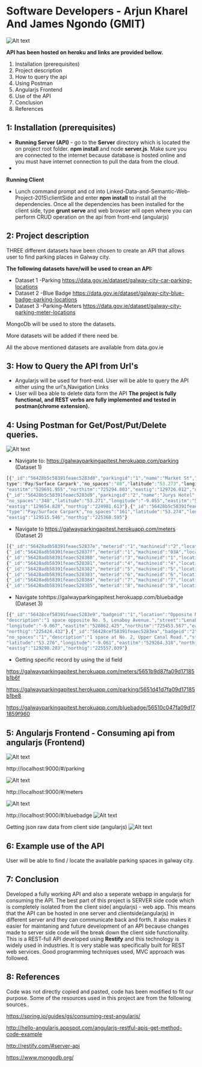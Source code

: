
# Software Developers - Arjun Kharel And James Ngondo (GMIT)

![Alt text](https://github.com/ultimatecodelab/Linked-Data-and-Semantic-Web-Project-2015/blob/master/images/banner.PNG "Optional title")

**API has been hosted on heroku and links are provided bellow.**

1. Installation (prerequisites)
2. Project description
3. How to query the api 
4. Using Postman
5. Angularjs Frontend
6. Use of the API
7. Conclusion
8. References 

## 1: Installation (prerequisites)
* **Running Server (API)** - go to the **Server** directory which is located the on project root folder. **npm install** and node **server.js**. Make sure you are connected to the internet because database is hosted online and you must have internet connection to pull the data from the cloud.
* 
**Running Client**
* Lunch command prompt and cd into Linked-Data-and-Semantic-Web-Project-2015\clientSide and enter **npm install** to install all the dependencies.
Once all the dependencies has been installed for the client side, type **grunt serve** and web browser will open where you can perform CRUD operation on the api from front-end (angularjs)

## 2: Project description
THREE different datasets have been chosen to create an API that allows user to find parking places in Galway city.

**The  following datasets have/will be used to crean an API:** 

* Dataset 1 -Parking  https://data.gov.ie/dataset/galway-city-car-parking-locations
* Dataset 2 -Blue Badge https://data.gov.ie/dataset/galway-city-blue-badge-parking-locations
* Dataset 3 -Parking-Meters https://data.gov.ie/dataset/galway-city-parking-meter-locations

MongoDb will be used to store the datasets.

More datasets will be added if there need be. 

All the above mentioned datasets are available from data.gov.ie

## 3: How to Query the API from Url's
* Angularjs will be used for front-end. User will be able to query the API either using the url's,Navigation Links 
* User will bea able to delete data form the API
**The project is fully functional, and REST verbs are fully implemented and tested in postman(chrome extension).**

## 4: Using Postman for Get/Post/Put/Delete queries. 
![Alt text](https://github.com/ultimatecodelab/Linked-Data-and-Semantic-Web-Project-2015/blob/master/images/postmanget.PNG "Optional title")


* Navigate to: https://galwayparkingapitest.herokuapp.com/parking (Dataset 1)
```javascript
[{"_id":"56428b5c58391feaec5283d8","parkingid":"1","name":"Market St","
type":"Pay/Surface Carpark","no_spaces":"88","latitude":"53.273","longitude":"-9.054",
"eastitm":"529691.955","northitm":"725294.803","eastig":"129726.012","northig":"225265.639"},
{"_id":"56428b5c58391feaec5283d9","parkingid":"2","name":"Jurys Hotel","type":"Multistorey Carpark",
"no_spaces":"348","latitude":"53.271","longitude":"-9.055","eastitm":"529620.784","northitm":"725010.839",
"eastig":"129654.828","northig":"224981.613"},{"_id":"56428b5c58391feaec5283da","parkingid":"3","name":"Gaol Rd / Cathedral",
"type":"Pay/Surface Carpark","no_spaces":"161","latitude":"53.274","longitude":"-9.057","eastitm":"529481.534","northitm":"725397.739",
"eastig":"129515.546","northig":"225368.595"}
```

* Navigate to https://galwayparkingapitest.herokuapp.com/meters (Dataset 2)

```javascript
[{"_id":"56428adb58391feaec52837e","meterid":"1","machineid":"2","location":"Brmeteridgets Tce","lat":"53.277285","long":"-9.047809"},
{"_id":"56428adb58391feaec52837f","meterid":"1","machineid":"03A","location":"Bohermore","lat":"53.276893","long":"-9.047091"},
{"_id":"56428adb58391feaec528380","meterid":"3","machineid":"1","location":"Bohermore","lat":"53.277273","long":"-9.046744"},
{"_id":"56428adb58391feaec528381","meterid":"4","machineid":"4","location":"Bohermore","lat":"53.277862","long":"-9.046052"},
{"_id":"56428adb58391feaec528382","meterid":"5","machineid":"5","location":"Bothar Irwin","lat":"53.27582","long":"-9.050056"},
{"_id":"56428adb58391feaec528383","meterid":"6","machineid":"6","location":"Lombard St","lat":"53.272924","long":"-9.054099"},
{"_id":"56428adb58391feaec528384","meterid":"7","machineid":"7","location":"Brmeteridge St","lat":"53.271572","long":"-9.056403"},
{"_id":"56428adb58391feaec528385","meterid":"8","machineid":"8","location":"Cathedral","lat":"53.274497","long":"-9.05735"},
```


* Navigate tohttps://galwayparkingapitest.herokuapp.com/bluebadge (Dataset 3)

```javascript
[{"_id":"56428cef58391feaec5283e9","badgeid":"1","location":"Opposite No. 5","no_spaces":"1",
"description":"1 space opposite No. 5, Lenaboy Avenue.","street":"Lenaboy Avenue","latitude":"53.275",
"longitude":"-9.067","eastitm":"528862.425","northitm":"725453.567","eastig":"128896.303",
"northig":"225424.432"},{"_id":"56428cef58391feaec5283ea","badgeid":"2","location":"At No. 2",
"no_spaces":"1","description":"1 space at No. 2, Upper Canal Road.","street":"Upper Canal Road",
"latitude":"53.276","longitude":"-9.061","eastitm":"529264.318","northitm":"725586.144",
"eastig":"129298.283","northig":"225557.039"}
```

* Getting specific record by using the id field

 https://galwayparkingapitest.herokuapp.com/meters/5651b9d87fa09d17185b1b6f
 
https://galwayparkingapitest.herokuapp.com/parking/5651d41d7fa09d17185b1be8

 https://galwayparkingapitest.herokuapp.com/bluebadge/56510c047fa09d171859f960


## 5: Angularjs Frontend - Consuming api from angularjs (Frontend)
![Alt text](https://github.com/ultimatecodelab/Linked-Data-and-Semantic-Web-Project-2015/blob/master/images/mainpagebanner.PNG "Optional title")

http://localhost:9000/#/parking 


![Alt text](https://github.com/ultimatecodelab/Linked-Data-and-Semantic-Web-Project-2015/blob/master/images/searchandfiltering.PNG "Optional title")


http://localhost:9000/#/meters

![Alt text](https://github.com/ultimatecodelab/Linked-Data-and-Semantic-Web-Project-2015/blob/master/images/consumingmeters.PNG "Optional title")

http://localhost:9000/#/bluebadge
![Alt text](https://github.com/ultimatecodelab/Linked-Data-and-Semantic-Web-Project-2015/blob/master/images/consumingbluebadge.PNG "Optional title")

Getting json raw data from client side (angularjs)
![Alt text](https://github.com/ultimatecodelab/Linked-Data-and-Semantic-Web-Project-2015/blob/master/images/rawjsonfileslinks.PNG "Optional title")

## 6: Example use of the API
User will be able to find / locate the available parking spaces in galway city. 

## 7: Conclusion
Developed a fully working API and also  a seperate webapp in angularjs for consuming the API.
The best part of this project is SERVER side code which is completely isolated from the client side( angularjs) - web app. This 
means that the API can be hosted in one server and clientside(angularjs) in different server and they can communicate back and forth.
It also makes it easier for maintaning and future development of an API because changes made to server side code will the break
down the client side functionality. 
This is a REST-full API developed using **Restify** and this technology is widely used in industries. It is very stable was specifically 
built for REST web services. 
Good programming techniques used, MVC approach was followed. 

## 8: References
Code was not directly copied and pasted, code has been modified to fit our purpose. Some of the resources used in this project
are from the following sources..

https://spring.io/guides/gs/consuming-rest-angularjs/ 

http://hello-angularjs.appspot.com/angularjs-restful-apis-get-method-code-example 

http://restify.com/#server-api

https://www.mongodb.org/


